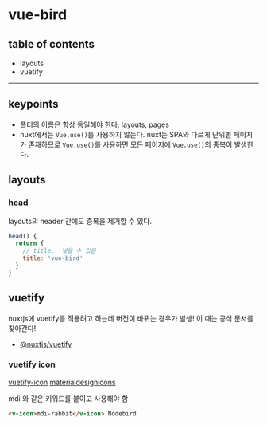 # vue-bird

## table of contents
- layouts
- vuetify


---



## keypoints

- 폴더의 이름은 항상 동일해야 한다. layouts, pages
- nuxt에서는 `Vue.use()`를 사용하지 않는다. nuxt는 SPA와 다르게 단위별 페이지가 존재하므로 `Vue.use()`를 사용하면 모든 페이지에 `Vue.use()`의 중복이 발생한다.


## layouts


### head
layouts의 header 간에도 중복을 제거할 수 있다.

```js
head() {
  return {
    // title.. 넣을 수 있음
    title: 'vue-bird'
  }
}
```


## vuetify
nuxtjs에 vuetify를 적용려고 하는데 버전이 바뀌는 경우가 발생! 이 때는 공식 문서를 찾아간다!

- [@nuxtjs/vuetify](https://www.npmjs.com/package/@nuxtjs/vuetify)


### vuetify icon

[vuetify-icon](https://vuetifyjs.com/ko/components/icons/)
[materialdesignicons](https://materialdesignicons.com/)

mdi 와 같은 키워드를 붙이고 사용해야 함

```html
<v-icon>mdi-rabbit</v-icon> Nodebird
```
